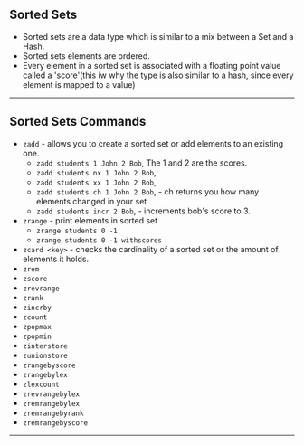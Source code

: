 ## Sorted Sets
- Sorted sets are a data type which is similar to a mix between a Set and a Hash.
- Sorted sets elements are ordered.
- Every element in a sorted set is associated with a floating point value called a 'score'(this iw why the type is also similar to a hash, since every element is mapped to a value)
---

## Sorted Sets Commands
- `zadd` - allows you to create a sorted set or add elements to an existing one.
  - `zadd students 1 John 2 Bob`, The 1 and 2 are the scores.
  - `zadd students nx 1 John 2 Bob`, 
  - `zadd students xx 1 John 2 Bob`, 
  - `zadd students ch 1 John 2 Bob`, - ch returns you how many elements changed in your set
  - `zadd students incr 2 Bob`, - increments bob's score to 3.
- `zrange` - print elements in sorted set
  - `zrange students 0 -1`
  - `zrange students 0 -1 withscores`
- `zcard <key>` - checks the cardinality of a sorted set or the amount of elements it holds.
- `zrem`
- `zscore`
- `zrevrange`
- `zrank`
- `zincrby`
- `zcount`
- `zpopmax`
- `zpopmin`
- `zinterstore`
- `zunionstore`
- `zrangebyscore`
- `zrangebylex`
- `zlexcount`
- `zrevrangebylex`
- `zremrangebylex`
- `zremrangebyrank`
- `zremrangebyscore`
---